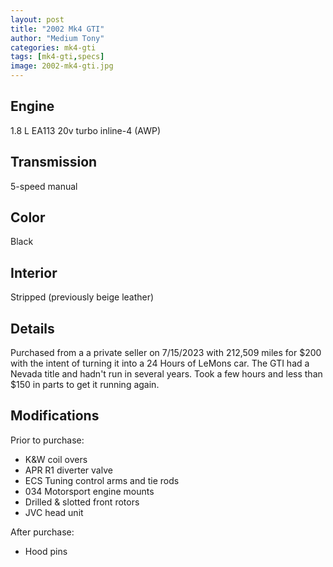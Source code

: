 ```yaml
---
layout: post
title: "2002 Mk4 GTI"
author: "Medium Tony"
categories: mk4-gti
tags: [mk4-gti,specs]
image: 2002-mk4-gti.jpg
---
```

## Engine
1.8 L EA113 20v turbo inline-4 (AWP)

## Transmission
5-speed manual

## Color
Black

## Interior
Stripped (previously beige leather)

## Details
Purchased from a a private seller on 7/15/2023 with 212,509 miles for $200 with the intent of turning it into a 24 Hours of LeMons car. The GTI had a Nevada title and hadn't run in several years. Took a few hours and less than $150 in parts to get it running again.

## Modifications
Prior to purchase:
* K&W coil overs
* APR R1 diverter valve
* ECS Tuning control arms and tie rods
* 034 Motorsport engine mounts
* Drilled & slotted front rotors
* JVC head unit

After purchase:
* Hood pins

